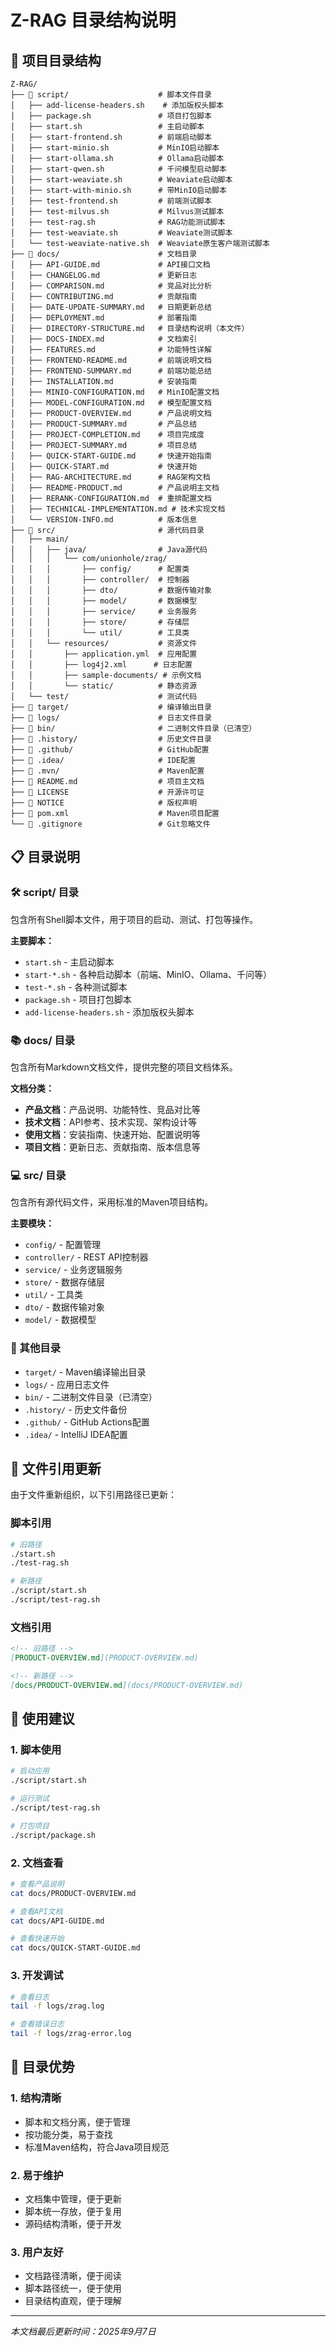# Z-RAG 目录结构说明

## 📁 项目目录结构

```
Z-RAG/
├── 📁 script/                    # 脚本文件目录
│   ├── add-license-headers.sh    # 添加版权头脚本
│   ├── package.sh               # 项目打包脚本
│   ├── start.sh                 # 主启动脚本
│   ├── start-frontend.sh        # 前端启动脚本
│   ├── start-minio.sh           # MinIO启动脚本
│   ├── start-ollama.sh          # Ollama启动脚本
│   ├── start-qwen.sh            # 千问模型启动脚本
│   ├── start-weaviate.sh        # Weaviate启动脚本
│   ├── start-with-minio.sh      # 带MinIO启动脚本
│   ├── test-frontend.sh         # 前端测试脚本
│   ├── test-milvus.sh           # Milvus测试脚本
│   ├── test-rag.sh              # RAG功能测试脚本
│   ├── test-weaviate.sh         # Weaviate测试脚本
│   └── test-weaviate-native.sh  # Weaviate原生客户端测试脚本
├── 📁 docs/                      # 文档目录
│   ├── API-GUIDE.md             # API接口文档
│   ├── CHANGELOG.md             # 更新日志
│   ├── COMPARISON.md            # 竞品对比分析
│   ├── CONTRIBUTING.md          # 贡献指南
│   ├── DATE-UPDATE-SUMMARY.md   # 日期更新总结
│   ├── DEPLOYMENT.md            # 部署指南
│   ├── DIRECTORY-STRUCTURE.md   # 目录结构说明（本文件）
│   ├── DOCS-INDEX.md            # 文档索引
│   ├── FEATURES.md              # 功能特性详解
│   ├── FRONTEND-README.md       # 前端说明文档
│   ├── FRONTEND-SUMMARY.md      # 前端功能总结
│   ├── INSTALLATION.md          # 安装指南
│   ├── MINIO-CONFIGURATION.md   # MinIO配置文档
│   ├── MODEL-CONFIGURATION.md   # 模型配置文档
│   ├── PRODUCT-OVERVIEW.md      # 产品说明文档
│   ├── PRODUCT-SUMMARY.md       # 产品总结
│   ├── PROJECT-COMPLETION.md    # 项目完成度
│   ├── PROJECT-SUMMARY.md       # 项目总结
│   ├── QUICK-START-GUIDE.md     # 快速开始指南
│   ├── QUICK-START.md           # 快速开始
│   ├── RAG-ARCHITECTURE.md      # RAG架构文档
│   ├── README-PRODUCT.md        # 产品说明主文档
│   ├── RERANK-CONFIGURATION.md  # 重排配置文档
│   ├── TECHNICAL-IMPLEMENTATION.md # 技术实现文档
│   └── VERSION-INFO.md          # 版本信息
├── 📁 src/                       # 源代码目录
│   ├── main/
│   │   ├── java/                # Java源代码
│   │   │   └── com/unionhole/zrag/
│   │   │       ├── config/      # 配置类
│   │   │       ├── controller/  # 控制器
│   │   │       ├── dto/         # 数据传输对象
│   │   │       ├── model/       # 数据模型
│   │   │       ├── service/     # 业务服务
│   │   │       ├── store/       # 存储层
│   │   │       └── util/        # 工具类
│   │   └── resources/           # 资源文件
│   │       ├── application.yml  # 应用配置
│   │       ├── log4j2.xml      # 日志配置
│   │       ├── sample-documents/ # 示例文档
│   │       └── static/          # 静态资源
│   └── test/                    # 测试代码
├── 📁 target/                    # 编译输出目录
├── 📁 logs/                      # 日志文件目录
├── 📁 bin/                       # 二进制文件目录（已清空）
├── 📁 .history/                  # 历史文件目录
├── 📁 .github/                   # GitHub配置
├── 📁 .idea/                     # IDE配置
├── 📁 .mvn/                      # Maven配置
├── 📄 README.md                  # 项目主文档
├── 📄 LICENSE                    # 开源许可证
├── 📄 NOTICE                     # 版权声明
├── 📄 pom.xml                    # Maven项目配置
└── 📄 .gitignore                 # Git忽略文件
```

## 📋 目录说明

### 🛠️ script/ 目录
包含所有Shell脚本文件，用于项目的启动、测试、打包等操作。

**主要脚本：**
- `start.sh` - 主启动脚本
- `start-*.sh` - 各种启动脚本（前端、MinIO、Ollama、千问等）
- `test-*.sh` - 各种测试脚本
- `package.sh` - 项目打包脚本
- `add-license-headers.sh` - 添加版权头脚本

### 📚 docs/ 目录
包含所有Markdown文档文件，提供完整的项目文档体系。

**文档分类：**
- **产品文档**：产品说明、功能特性、竞品对比等
- **技术文档**：API参考、技术实现、架构设计等
- **使用文档**：安装指南、快速开始、配置说明等
- **项目文档**：更新日志、贡献指南、版本信息等

### 💻 src/ 目录
包含所有源代码文件，采用标准的Maven项目结构。

**主要模块：**
- `config/` - 配置管理
- `controller/` - REST API控制器
- `service/` - 业务逻辑服务
- `store/` - 数据存储层
- `util/` - 工具类
- `dto/` - 数据传输对象
- `model/` - 数据模型

### 📁 其他目录
- `target/` - Maven编译输出目录
- `logs/` - 应用日志文件
- `bin/` - 二进制文件目录（已清空）
- `.history/` - 历史文件备份
- `.github/` - GitHub Actions配置
- `.idea/` - IntelliJ IDEA配置

## 🔗 文件引用更新

由于文件重新组织，以下引用路径已更新：

### 脚本引用
```bash
# 旧路径
./start.sh
./test-rag.sh

# 新路径
./script/start.sh
./script/test-rag.sh
```

### 文档引用
```markdown
<!-- 旧路径 -->
[PRODUCT-OVERVIEW.md](PRODUCT-OVERVIEW.md)

<!-- 新路径 -->
[docs/PRODUCT-OVERVIEW.md](docs/PRODUCT-OVERVIEW.md)
```

## 📝 使用建议

### 1. 脚本使用
```bash
# 启动应用
./script/start.sh

# 运行测试
./script/test-rag.sh

# 打包项目
./script/package.sh
```

### 2. 文档查看
```bash
# 查看产品说明
cat docs/PRODUCT-OVERVIEW.md

# 查看API文档
cat docs/API-GUIDE.md

# 查看快速开始
cat docs/QUICK-START-GUIDE.md
```

### 3. 开发调试
```bash
# 查看日志
tail -f logs/zrag.log

# 查看错误日志
tail -f logs/zrag-error.log
```

## 🎯 目录优势

### 1. 结构清晰
- 脚本和文档分离，便于管理
- 按功能分类，易于查找
- 标准Maven结构，符合Java项目规范

### 2. 易于维护
- 文档集中管理，便于更新
- 脚本统一存放，便于复用
- 源码结构清晰，便于开发

### 3. 用户友好
- 文档路径清晰，便于阅读
- 脚本路径统一，便于使用
- 目录结构直观，便于理解

---

*本文档最后更新时间：2025年9月7日*
